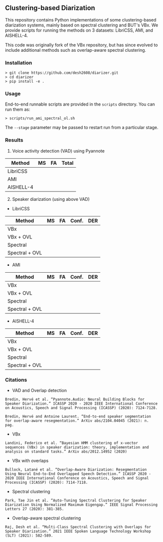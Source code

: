 ## Clustering-based Diarization

This repository contains Python implementations of some clustering-based diarization
systems, mainly based on spectral clustering and BUT's VBx. We provide scripts
for running the methods on 3 datasets: LibriCSS, AMI, and AISHELL-4.

This code was originally fork of the VBx repository, but has since evolved to include
additional methods such as overlap-aware spectral clustering.

### Installation

```
> git clone https://github.com/desh2608/diarizer.git
> cd diarizer
> pip install -e .
```

### Usage

End-to-end runnable scripts are provided in the `scripts` directory. You can run them as:

```
> scripts/run_ami_spectral_ol.sh
```

The `--stage` parameter may be passed to restart run from a particular stage.

### Results

1. Voice activity detection (VAD) using Pyannote

| Method   | MS    | FA | Total   |
|----------|-------|----|------|
| LibriCSS |  |  |  | 
| AMI |  |     |  |
| AISHELL-4 |  |    |  |

2. Speaker diarization (using above VAD)

* LibriCSS

| Method   | MS    | FA | Conf. | DER   |
|----------|-------|----|-------|-------|
| VBx |  |  |  | |
| VBx + OVL |  |  |   |  |
| Spectral |  |  |   |  |
| Spectral + OVL |  |  |   |  |

* AMI

| Method   | MS    | FA | Conf. | DER   |
|----------|-------|----|-------|-------|
| VBx |  |  |  | |
| VBx + OVL |  |  |   |  |
| Spectral |  |  |   |  |
| Spectral + OVL |  |  |   |  |

* AISHELL-4

| Method   | MS    | FA | Conf. | DER   |
|----------|-------|----|-------|-------|
| VBx |  |  |  | |
| VBx + OVL |  |  |   |  |
| Spectral |  |  |   |  |
| Spectral + OVL |  |  |   |  |

### Citations

* VAD and Overlap detection

```
Bredin, Hervé et al. “Pyannote.Audio: Neural Building Blocks for Speaker Diarization.” ICASSP 2020 - 2020 IEEE International Conference on Acoustics, Speech and Signal Processing (ICASSP) (2020): 7124-7128.

Bredin, Hervé and Antoine Laurent. “End-to-end speaker segmentation for overlap-aware resegmentation.” ArXiv abs/2104.04045 (2021): n. pag.
```

* VBx

```
Landini, Federico et al. “Bayesian HMM clustering of x-vector sequences (VBx) in speaker diarization: theory, implementation and analysis on standard tasks.” ArXiv abs/2012.14952 (2020)
```

* VBx with overlaps

```
Bullock, Latané et al. “Overlap-Aware Diarization: Resegmentation Using Neural End-to-End Overlapped Speech Detection.” ICASSP 2020 - 2020 IEEE International Conference on Acoustics, Speech and Signal Processing (ICASSP) (2020): 7114-7118.
```

* Spectral clustering

```
Park, Tae Jin et al. “Auto-Tuning Spectral Clustering for Speaker Diarization Using Normalized Maximum Eigengap.” IEEE Signal Processing Letters 27 (2020): 381-385.
```

* Overlap-aware spectral clustering

```
Raj, Desh et al. “Multi-Class Spectral Clustering with Overlaps for Speaker Diarization.” 2021 IEEE Spoken Language Technology Workshop (SLT) (2021): 582-589.
```
